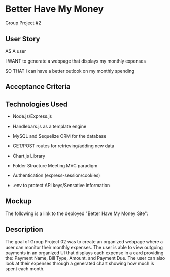 # Better Have My Money

Group Project #2

## User Story

AS A user

I WANT to generate a webpage that displays my monthly expenses

SO THAT I can have a better outlook on my monthly spending


## Acceptance Criteria


## Technologies Used

- Node.js/Express.js

- Handlebars.js as a template engine

- MySQL and Sequelize ORM for the database

- GET/POST routes for retrieving/adding new data

- Chart.js Library

- Folder Structure Meeting MVC paradigm

- Authentication (express-session/cookies)

- .env to protect API keys/Sensative information


## Mockup

The following is a link to the deployed "Better Have My Money Site":



## Description
The goal of Group Project 02 was to create an organized webpage where a user can monitor their monthly expenses. The user is able to view outgoing payments in an organized UI that displays each expense in a card providing the: Payment Name, Bill Type, Amount, and Payment Due. The user can also look at their expenses through a generated chart showing how much is spent each month.
